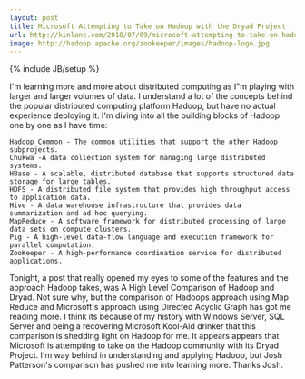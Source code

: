 ```yaml
---
layout: post
title: Microsoft Attempting to Take on Hadoop with the Dryad Project
url: http://kinlane.com/2010/07/09/microsoft-attempting-to-take-on-hadoop-with-the-dryad-project/
image: http://hadoop.apache.org/zookeeper/images/hadoop-logo.jpg
---
```

{% include JB/setup %}
I'm learning more and more about distributed computing as I"m playing with larger and larger volumes of data. I understand a lot of the concepts behind the popular distributed computing platform Hadoop, but have no actual experience deploying it. I'm diving into all the building blocks of Hadoop one by one as I have time:

	Hadoop Common - The common utilities that support the other Hadoop subprojects.
	Chukwa -A data collection system for managing large distributed systems.
	HBase - A scalable, distributed database that supports structured data storage for large tables.
	HDFS - A distributed file system that provides high throughput access to application data.
	Hive - A data warehouse infrastructure that provides data summarization and ad hoc querying.
	MapReduce - A software framework for distributed processing of large data sets on compute clusters.
	Pig - A high-level data-flow language and execution framework for parallel computation.
	ZooKeeper - A high-performance coordination service for distributed applications.

Tonight, a post that really opened my eyes to some of the features and the approach Hadoop takes, was A High Level Comparison of Hadoop and Dryad. Not sure why, but the comparison of Hadoops approach using Map Reduce and Microsoft's approach using Directed Acyclic Graph has got me reading more. I think its because of my history with Windows Server, SQL Server and being a recovering Microsoft Kool-Aid drinker that this comparison is shedding light on Hadoop for me.
It appears appears that Microsoft is attempting to take on the Hadoop community with its Dryad Project. I'm way behind in understanding and applying Hadoop, but Josh Patterson's comparison has pushed me into learning more. Thanks Josh.